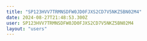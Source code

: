 ```yaml
---
title: "SP123HVV7TRMNSDFW0JD0FJXS2CD7V5NKZ5BN02M4"
date: 2024-08-27T21:48:53.300Z
user: SP123HVV7TRMNSDFW0JD0FJXS2CD7V5NKZ5BN02M4
layout: "users"
---
```

    